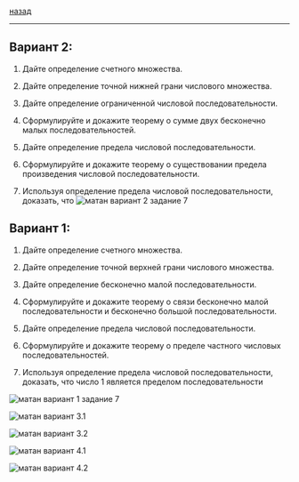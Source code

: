 [назад](../mathan.md)
***

## Вариант 2: 
1. Дайте определение счетного множества.


2. Дайте определение точной нижней грани числового множества.


3. Дайте определение ограниченной числовой последовательности.


4. Сформулируйте и докажите теорему о сумме двух бесконечно малых
   последовательностей.


5. Дайте определение предела числовой последовательности.


6. Сформулируйте и докажите теорему о существовании предела произведения
числовой последовательности.


7. Используя определение предела числовой последовательности, доказать, что
![матан вариант 2 задание 7](https://github.com/user-attachments/assets/08c8c0bb-6192-4861-917a-c34cc800b8b4)


## Вариант 1:
1. Дайте определение счетного множества.


2. Дайте определение точной верхней грани числового множества.


3. Дайте определение бесконечно малой последовательности.


4. Сформулируйте и докажите теорему о связи бесконечно малой последовательности
и бесконечно большой последовательности.


5. Дайте определение предела числовой последовательности.


6. Сформулируйте и докажите теорему о пределе частного числовых
последовательностей.


7. Используя определение предела числовой последовательности, доказать, что число
1 является пределом последовательности

![матан вариант 1 задание 7](https://github.com/user-attachments/assets/1f81b9e7-e140-4e1b-a22c-820ee021b9fd)

![матан вариант 3.1](https://github.com/user-attachments/assets/f17c900c-c08a-4358-8b9b-e138e83cb3cd)

![матан вариант 3.2](https://github.com/user-attachments/assets/940b4a48-d400-457d-8066-2f0820201697)

![матан вариант 4.1](https://github.com/user-attachments/assets/67a0d9f9-6a0e-438f-a507-8ebf4f7f8caf)

![матан вариант 4.2](https://github.com/user-attachments/assets/4deb59a3-0ce1-4c51-8e2d-e89d82fbd8c3)
